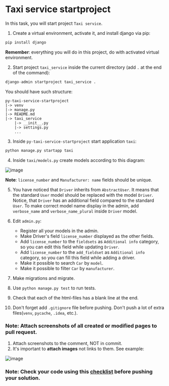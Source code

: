 # Taxi service startproject

In this task, you will start project `Taxi service`.

1. Create a virtual environment, activate it, and install django via pip:
```python
pip install django
```
**Remember**: everything you will do in this project, do with activated virtual
environment.

2. Start project `taxi_service` inside the current directory (add `.` at the end
of the command):
```python
django-admin startproject taxi_service .
```

You should have such structure:
```
py-taxi-service-startproject
|-> venv
|-> manage.py
|-> README.md
|-> taxi_service
    |-> __init__.py
    |-> settings.py
    ...
```
3. Inside `py-taxi-service-startproject` start application `taxi`:
```python
python manage.py startapp taxi
```

4. Inside `taxi/models.py` create models according to this diagram:

![image](https://user-images.githubusercontent.com/80070761/159295912-d02c7080-09a7-41ec-aa86-b0ae3afdd75b.png)

**Note**: `license_number` and `Manufacturer: name` fields should be unique.

5. You have noticed that `Driver` inherits from `AbstractUser`. It means that
the standard `User` model should be replaced with the model `Driver`. Notice, that
`Driver` has an additional field compared to the standard `User`. To make correct model name display in the admin, 
add `verbose_name` and `verbose_name_plural` inside `Driver` model.

6. Edit `admin.py`:
    - Register all your models in the admin.
    - Make Driver's field `license_number` displayed as the other fields. 
    - Add `license_number` to the `fieldsets` as `Additional info` 
category, so you can edit this field while updating `Driver`. 
    - Add `license_number` to the `add_fieldset` as `Additional info`
category, so you can fill this field while adding a driver.
    - Make it possible to search `Car` by `model`.
    - Make it possible to filter `Car` by `manufacturer`.

7. Make migrations and migrate.
8. Use `python manage.py test` to run tests.
9. Check that each of the html-files has a blank line at the end.
10. Don't forget add `.gitignore` file before pushing. Don't push a lot of extra files(`venv`, `pycache`, `.idea`, etc.).

### Note: Attach screenshots of all created or modified pages to pull request. 

1) Attach screenshots to the comment, NOT in commit. 
2) It's important to **attach images** not links to them. See example:

![image](https://mate-academy-images.s3.eu-central-1.amazonaws.com/python_pr_with_images.png)

### Note: Check your code using this [checklist](checklist.md) before pushing your solution.
